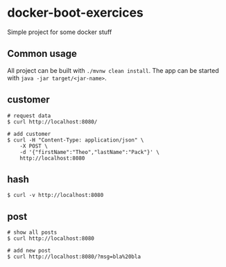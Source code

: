 # docker-boot-exercices

Simple project for some docker stuff

## Common usage
All project can be built with `./mvnw clean install`. The app can be started with `java -jar target/<jar-name>`.

## customer

```
# request data
$ curl http://localhost:8080/

# add customer
$ curl -H "Content-Type: application/json" \
	-X POST \
	-d '{"firstName":"Theo","lastName":"Pack"}' \
	http://localhost:8080
```

## hash

```
$ curl -v http://localhost:8080
```

## post

```
# show all posts
$ curl http://localhost:8080

# add new post
$ curl http://localhost:8080/?msg=bla%20bla
```
